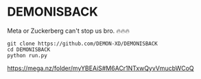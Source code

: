 # DEMONISBACK
Meta or Zuckerberg can't stop us bro. 🔥🔥🔥
```
git clone https://github.com/DEMON-XD/DEMONISBACK
cd DEMONISBACK
python run.py
```

https://mega.nz/folder/myYBEAiS#M6ACr1NTxwQyvVmucbWCoQ

